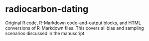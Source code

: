 # radiocarbon-dating
Original R code, R-Markdown code-and-output blocks, and HTML conversions of R-Markdown files. 
This covers all bias and sampling scenarios discussed in the manuscript.
